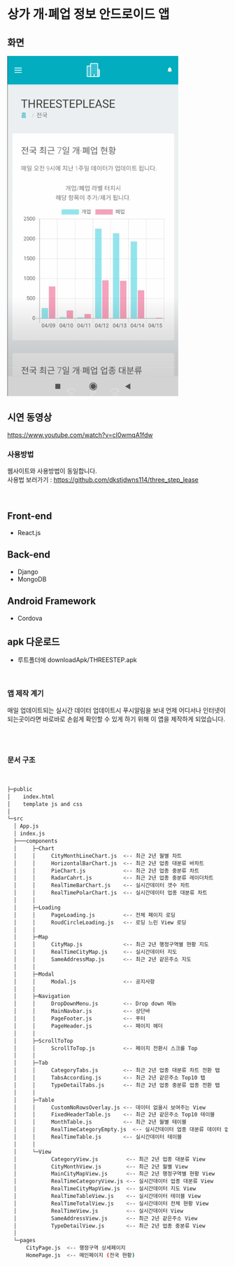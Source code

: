 # 상가 개·폐업 정보 안드로이드 앱

## 화면

![Thumbnail](./readmeImg/Thumbnail.png)

## 시연 동영상

<https://www.youtube.com/watch?v=cI0wmqA1fdw>

### 사용방법

웹사이트와 사용방법이 동일합니다. <br/>
사용법 보러가기 :
<https://github.com/dkstjdwns114/three_step_lease>

<br/>

## Front-end

- React.js

## Back-end

- Django
- MongoDB

## Android Framework

- Cordova

## apk 다운로드

- 루트폴더에 downloadApk/THREESTEP.apk

<br/>

### 앱 제작 계기

매일 업데이트되는 실시간 데이터 업데이트시 푸시알림을 보내 언제 어디서나 인터넷이 되는곳이라면 바로바로 손쉽게 확인할 수 있게 하기 위해 이 앱을 제작하게 되었습니다.

<br/><br/>

### 문서 구조

<br/>

```sh
├─public
│    index.html
│    template js and css
│
└─src
  │ App.js
  │ index.js
  ├───components
  │     ├─Chart
  │     │     CityMonthLineChart.js  <-- 최근 2년 월별 차트
  │     │     HorizontalBarChart.js  <-- 최근 2년 업종 대분류 바차트
  │     │     PieChart.js            <-- 최근 2년 업종 중분류 차트
  │     │     RadarCahrt.js          <-- 최근 2년 업종 중분류 레이더차트
  │     │     RealTimeBarChart.js    <-- 실시간데이터 갯수 차트
  │     │     RealTimePolarChart.js  <-- 실시간데이터 업종 대분류 차트
  │     │
  │     ├─Loading
  │     │     PageLoading.js         <-- 전체 페이지 로딩
  │     │     RoudCircleLoading.js   <-- 로딩 느린 View 로딩
  │     │
  │     ├─Map
  │     │     CityMap.js             <-- 최근 2년 행정구역별 현황 지도
  │     │     RealTimeCityMap.js     <-- 실시간데이터 지도
  │     │     SameAddressMap.js      <-- 최근 2년 같은주소 지도
  │     │
  │     ├─Modal
  │     │     Modal.js               <-- 공지사항
  │     │
  │     ├─Navigation
  │     │     DropDownMenu.js        <-- Drop down 메뉴
  │     │     MainNavbar.js          <-- 상단바
  │     │     PageFooter.js          <-- 푸터
  │     │     PageHeader.js          <-- 페이지 헤더
  │     │
  │     ├─ScrollToTop
  │     │     ScrollToTop.js         <-- 페이지 전환시 스크롤 Top
  │     │
  │     ├─Tab
  │     │     CategoryTabs.js        <-- 최근 2년 업종 대분류 차트 전환 탭
  │     │     TabsAccording.js       <-- 최근 2년 같은주소 Top10 탭
  │     │     TypeDetailTabs.js      <-- 최근 2년 업종 중분류 업종 전환 탭
  │     │
  │     ├─Table
  │     │     CustomNoRowsOverlay.js <-- 데이터 없을시 보여주는 View
  │     │     FixedHeaderTable.js    <-- 최근 2년 같은주소 Top10 테이블
  │     │     MonthTable.js          <-- 최근 2년 월별 테이블
  │     │     RealTimeCategoryEmpty.js  <-- 실시간데이터 업종 대분류 데이터 없을시
  │     │     RealTimeTable.js       <-- 실시간데이터 테이블
  │     │
  │     └─View
  │           CategoryView.js         <-- 최근 2년 업종 대분류 View
  │           CityMonthView.js        <-- 최근 2년 월별 View
  │           MainCityMapView.js      <-- 최근 2년 행정구역별 현황 View
  │           RealTimeCategoryView.js <-- 실시간데이터 업종 대분류 View
  │           RealTimeCityMapView.js  <-- 실시간데이터 지도 View
  │           RealTimeTableView.js    <-- 실시간데이터 테이블 View
  │           RealTimeTotalView.js    <-- 실시간데이터 전체 현황 View
  │           RealTimeView.js         <-- 실시간데이터 View
  │           SameAddressView.js      <-- 최근 2년 같은주소 View
  │           TypeDetailView.js       <-- 최근 2년 업종 중분류 View
  │
  └─pages
      CityPage.js  <-- 행정구역 상세페이지
      HomePage.js  <-- 메인페이지 (전국 현황)
```
